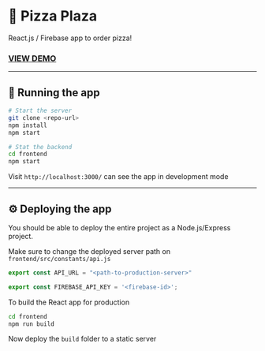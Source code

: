 
# 🍕 Pizza Plaza
React.js / Firebase app to order pizza!

### [VIEW DEMO](https://pizza-plaza-3ec87.web.app/)

---

## 🚀 Running the app

```bash
# Start the server
git clone <repo-url>
npm install
npm start

# Stat the backend
cd frontend
npm start
```

Visit ```http://localhost:3000/``` can see the app in development mode

---

## ⚙️ Deploying the app

You should be able to deploy the entire project as a Node.js/Express project. 

Make sure to change the deployed server path on ``frontend/src/constants/api.js``

```js
export const API_URL = "<path-to-production-server>"

export const FIREBASE_API_KEY = '<firebase-id>';
```

To build the React app for production


```bash
cd frontend
npm run build
```

Now deploy the ``build`` folder to a static server
